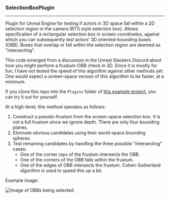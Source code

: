 
### SelectionBoxPlugin

---

Plugin for Unreal Engine for testing if actors in 3D space fall within a 2D selection region in the camera (RTS style selection box). Allows specification of a rectangular selection box in screen coordinates, against which you can subsequently test actors' 3D oriented-bounding boxes (OBB). Boxes that overlap or fall within the selection region are deemed as "intersecting".

This code emerged from a discussion in the Unreal Slackers Discord about how you might perform a frustum-OBB check in 3D. Since it is mostly for fun, I have not tested the speed of this algorithm against other methods yet. One would expect a screen-space version of this algorithm to be faster, at a minimum.

If you clone this repo into the `Plugins` folder of [this example project](https://github.com/gareth-cross/BoxSelection), you can try it out for yourself.

At a high-level, this method operates as follows:

1. Construct a pseudo-frustum from the screen-space selection box. It is not a full frustum since we ignore depth. There are only four bounding planes.
2. Eliminate obvious candidates using their world-space bounding spheres.
3. Test remaining candidates by handling the three possible "intersecting" cases:
    - One of the corner rays of the frustum intersects the OBB.
    - One of the corners of the OBB falls within the frustum.
    - One of the edges of OBB intersects the frustum. Cohen-Sutherland algorithm is used to speed this up a bit.

Example image: 

![Image of OBBs being selected.](example.png)

